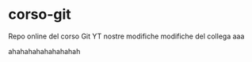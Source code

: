 # corso-git

Repo online del corso Git YT
nostre modifiche
modifiche del collega
aaa

ahahahahahahahahah
